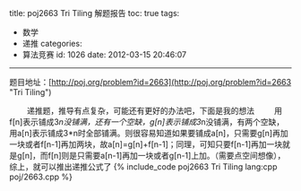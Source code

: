 title: poj2663 Tri Tiling 解题报告
toc: true
tags:
  - 数学
  - 递推
categories:
  - 算法竞赛
id: 1026
date: 2012-03-15 20:46:07
---

题目地址：[http://poj.org/problem?id=2663](http://poj.org/problem?id=2663 "Tri Tiling")

&nbsp;&nbsp;&nbsp;&nbsp;&nbsp;&nbsp;&nbsp;&nbsp;递推题，推导有点复杂，可能还有更好的办法吧，下面是我的想法
&nbsp;&nbsp;&nbsp;&nbsp;&nbsp;&nbsp;&nbsp;&nbsp;用f[n]表示铺成3*n没铺满，还有一个空缺，g[n]表示铺成3*n没铺满，有两个空缺，用a[n]表示铺成3*n时全部铺满。则很容易知道如果要铺成a[n]，只需要g[n]再加一块或者f[n-1]再加两块，故a[n]=g[n]+f[n-1]；同理，可知只要f[n-1]再加一块就是g[n]，而f[n]则是只需要a[n-1]再加一块或者g[n-1]上加。（需要点空间想像），综上，就可以推出递推公式了
{% include_code poj2663 Tri Tiling lang:cpp poj/2663.cpp %}